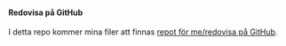 #### Redovisa på GitHub

I detta repo kommer mina filer att finnas [repot för me/redovisa på GitHub](https://github.com/mahm17/ramverk1).
